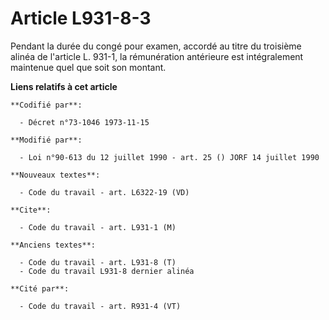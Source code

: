 # Article L931-8-3

Pendant la durée du congé pour examen, accordé au titre du troisième alinéa de l'article L. 931-1, la rémunération antérieure
est intégralement maintenue quel que soit son montant.

**Liens relatifs à cet article**

	**Codifié par**:

	  - Décret n°73-1046 1973-11-15

	**Modifié par**:

	  - Loi n°90-613 du 12 juillet 1990 - art. 25 () JORF 14 juillet 1990

	**Nouveaux textes**:

	  - Code du travail - art. L6322-19 (VD)

	**Cite**:

	  - Code du travail - art. L931-1 (M)

	**Anciens textes**:

	  - Code du travail - art. L931-8 (T)
	  - Code du travail L931-8 dernier alinéa

	**Cité par**:

	  - Code du travail - art. R931-4 (VT)
